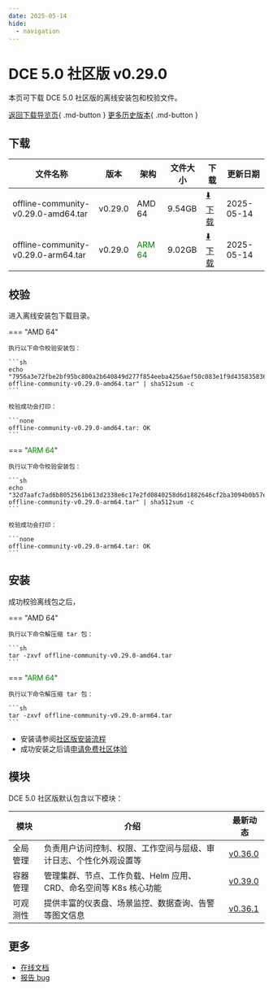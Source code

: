 ```yaml
---
date: 2025-05-14
hide:
  - navigation
---
```


# DCE 5.0 社区版 v0.29.0

本页可下载 DCE 5.0 社区版的离线安装包和校验文件。

[返回下载导览页](../index.md){ .md-button } [更多历史版本](./dce5-installer-history.md){ .md-button }

## 下载

| 文件名称 | 版本 | 架构 | 文件大小 | 下载 | 更新日期 |
| ------- | --- | ---- | ------ | --- | ------- |
| offline-community-v0.29.0-amd64.tar | v0.29.0 | AMD 64 | 9.54GB | [:arrow_down: 下载](https://qiniu-download-public.daocloud.io/DaoCloud_Enterprise/dce5/offline-community-v0.29.0-amd64.tar) | 2025-05-14 |
| offline-community-v0.29.0-arm64.tar | v0.29.0 | <font color="green">ARM 64</font> | 9.02GB | [:arrow_down: 下载](https://qiniu-download-public.daocloud.io/DaoCloud_Enterprise/dce5/offline-community-v0.29.0-arm64.tar) | 2025-05-14 |

## 校验

进入离线安装包下载目录。

=== "AMD 64"

    执行以下命令校验安装包：

    ```sh
    echo "7956a3e72fbe2bf95bc800a2b640849d277f854eeba4256aef50c083e1f9d43583583612182fc60e688d39eeb560bb54d1842ddcf281aaeb3831d8ac9e0a8ab6  offline-community-v0.29.0-amd64.tar" | sha512sum -c
    ```

    校验成功会打印：

    ```none
    offline-community-v0.29.0-amd64.tar: OK
    ```

=== "<font color="green">ARM 64</font>"

    执行以下命令校验安装包：

    ```sh
    echo "32d7aafc7ad6b8052561b613d2338e6c17e2fd0840258d6d1882646cf2ba3094b0b57e27a637e9836e87385d1ffad6c3b2c18f5fe9180a13f26e3d4c8d2390d0  offline-community-v0.29.0-arm64.tar" | sha512sum -c
    ```

    校验成功会打印：

    ```none
    offline-community-v0.29.0-arm64.tar: OK
    ```

## 安装

成功校验离线包之后，

=== "AMD 64"

    执行以下命令解压缩 tar 包：

    ```sh
    tar -zxvf offline-community-v0.29.0-amd64.tar
    ```

=== "<font color="green">ARM 64</font>"

    执行以下命令解压缩 tar 包：

    ```sh
    tar -zxvf offline-community-v0.29.0-arm64.tar
    ```

- 安装请参阅[社区版安装流程](../../install/community/k8s/online.md#_2)
- 成功安装之后请[申请免费社区体验](../../dce/license0.md)

## 模块

DCE 5.0 社区版默认包含以下模块：

| 模块     | 介绍            | 最新动态         |
| -------- | -------------- | -------------- |
| 全局管理 | 负责用户访问控制、权限、工作空间与层级、审计日志、个性化外观设置等 | [v0.36.0](../../ghippo/intro/release-notes.md#v0360) |
| 容器管理 | 管理集群、节点、工作负载、Helm 应用、CRD、命名空间等 K8s 核心功能 | [v0.39.0](../../kpanda/intro/release-notes.md#v0390) |
| 可观测性 | 提供丰富的仪表盘、场景监控、数据查询、告警等图文信息 | [v0.36.1](../../insight/intro/release-notes.md#v0361) |

## 更多

- [在线文档](../../dce/index.md)
- [报告 bug](https://github.com/DaoCloud/DaoCloud-docs/issues)
